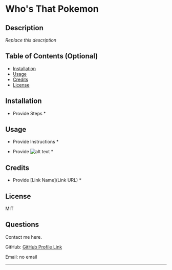 # Who's That Pokemon

## Description

*Replace this description*

## Table of Contents (Optional)

- [Installation](#installation)
- [Usage](#usage)
- [Credits](#credits)
- [License](#license)

## Installation

* Provide Steps *

## Usage

* Provide Instructions *

* Provide ![alt text](assets/images/screenshot.png) *

## Credits

* Provide [Link Name](Link URL) *

## License

MIT

## Questions

Contact me here.

GitHub: [GitHub Profile Link](https://github.com/charmingdarling)

Email: no email

---
